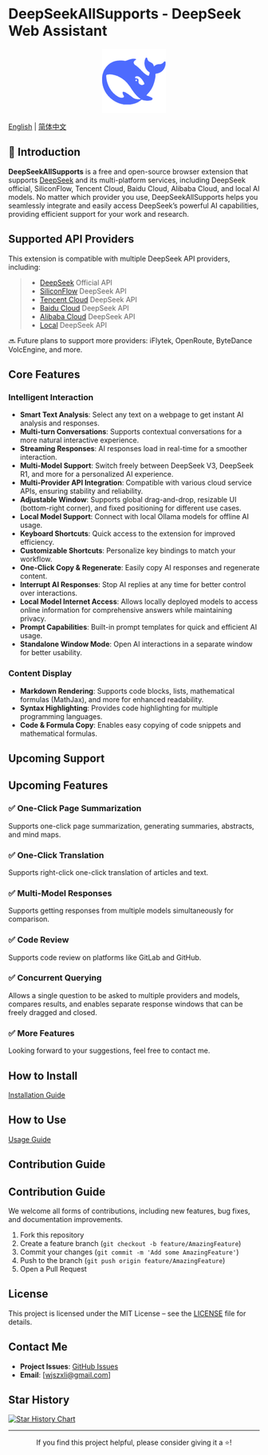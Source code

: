 # DeepSeekAllSupports - DeepSeek Web Assistant

<div align="center">
<img src="public/icons/icon128.png" alt="DeepSeekAllSupports" width="128" />
</div>

[English](README.md) | [简体中文](README.zh-CN.md)

## 📖 Introduction

**DeepSeekAllSupports** is a free and open-source browser extension that supports [DeepSeek](https://deepseek.com) and its multi-platform services, including DeepSeek official, SiliconFlow, Tencent Cloud, Baidu Cloud, Alibaba Cloud, and local AI models. No matter which provider you use, DeepSeekAllSupports helps you seamlessly integrate and easily access DeepSeek’s powerful AI capabilities, providing efficient support for your work and research.

## Supported API Providers

This extension is compatible with multiple DeepSeek API providers, including:

> - [DeepSeek](https://deepseek.com) Official API  
> - [SiliconFlow](https://cloud.siliconflow.cn/i/lStn36vH) DeepSeek API  
> - [Tencent Cloud](https://cloud.tencent.com/document/product/1772/115969) DeepSeek API  
> - [Baidu Cloud](https://console.bce.baidu.com/iam/#/iam/apikey/list) DeepSeek API  
> - [Alibaba Cloud](https://bailian.console.aliyun.com/?apiKey=1#/api-key) DeepSeek API  
> - [Local](https://ollama.com/) DeepSeek API  

🔜 Future plans to support more providers: iFlytek, OpenRoute, ByteDance VolcEngine, and more.

## Core Features

### Intelligent Interaction

- **Smart Text Analysis**: Select any text on a webpage to get instant AI analysis and responses.  
- **Multi-turn Conversations**: Supports contextual conversations for a more natural interactive experience.  
- **Streaming Responses**: AI responses load in real-time for a smoother interaction.  
- **Multi-Model Support**: Switch freely between DeepSeek V3, DeepSeek R1, and more for a personalized AI experience.  
- **Multi-Provider API Integration**: Compatible with various cloud service APIs, ensuring stability and reliability.  
- **Adjustable Window**: Supports global drag-and-drop, resizable UI (bottom-right corner), and fixed positioning for different use cases.  
- **Local Model Support**: Connect with local Ollama models for offline AI usage.  
- **Keyboard Shortcuts**: Quick access to the extension for improved efficiency.  
- **Customizable Shortcuts**: Personalize key bindings to match your workflow.  
- **One-Click Copy & Regenerate**: Easily copy AI responses and regenerate content.  
- **Interrupt AI Responses**: Stop AI replies at any time for better control over interactions.  
- **Local Model Internet Access**: Allows locally deployed models to access online information for comprehensive answers while maintaining privacy.  
- **Prompt Capabilities**: Built-in prompt templates for quick and efficient AI usage.  
- **Standalone Window Mode**: Open AI interactions in a separate window for better usability.  

### Content Display

- **Markdown Rendering**: Supports code blocks, lists, mathematical formulas (MathJax), and more for enhanced readability.  
- **Syntax Highlighting**: Provides code highlighting for multiple programming languages.  
- **Code & Formula Copy**: Enables easy copying of code snippets and mathematical formulas.  

## Upcoming Support

## Upcoming Features

### ✅ One-Click Page Summarization  
Supports one-click page summarization, generating summaries, abstracts, and mind maps.  

### ✅ One-Click Translation  
Supports right-click one-click translation of articles and text.  

### ✅ Multi-Model Responses  
Supports getting responses from multiple models simultaneously for comparison.  

### ✅ Code Review  
Supports code review on platforms like GitLab and GitHub.  

### ✅ Concurrent Querying  
Allows a single question to be asked to multiple providers and models, compares results, and enables separate response windows that can be freely dragged and closed.  

### ✅ More Features  
Looking forward to your suggestions, feel free to contact me.  

## How to Install

[Installation Guide](./public/doc/install.md)  

## How to Use

[Usage Guide](./public/doc/use.md)  

## Contribution Guide

## Contribution Guide

We welcome all forms of contributions, including new features, bug fixes, and documentation improvements.

1. Fork this repository  
2. Create a feature branch (`git checkout -b feature/AmazingFeature`)  
3. Commit your changes (`git commit -m 'Add some AmazingFeature'`)  
4. Push to the branch (`git push origin feature/AmazingFeature`)  
5. Open a Pull Request  

## License

This project is licensed under the MIT License – see the [LICENSE](LICENSE) file for details.  

## Contact Me

- **Project Issues**: [GitHub Issues](https://github.com/wjszxli/DeepSeekAllSupports/issues)  
- **Email**: [wjszxli@gmail.com]  

## Star History

[![Star History Chart](https://api.star-history.com/svg?repos=wjszxli/DeepSeekAllSupports&type=Date)](https://star-history.com/#wjszxli/DeepSeekAllSupports&Date)  

---

<div align="center">
If you find this project helpful, please consider giving it a ⭐️!
</div>